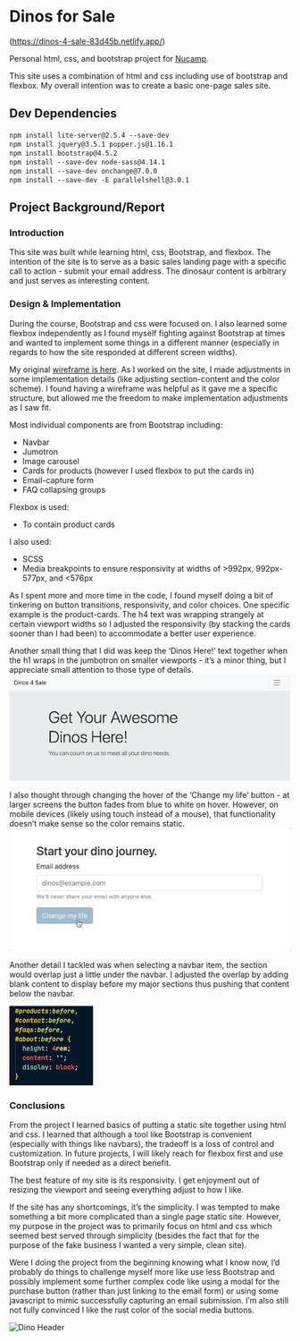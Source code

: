 # Dinos for Sale

(https://dinos-4-sale-83d45b.netlify.app/)

Personal html, css, and bootstrap project for [Nucamp](https://www.nucamp.co/).

This site uses a combination of html and css including use of bootstrap and flexbox. My overall intention was to create a basic one-page sales site.

## Dev Dependencies

```
npm install lite-server@2.5.4 --save-dev
npm install jquery@3.5.1 popper.js@1.16.1
npm install bootstrap@4.5.2
npm install --save-dev node-sass@4.14.1
npm install --save-dev onchange@7.0.0
npm install --save-dev -E parallelshell@3.0.1
```

## Project Background/Report

### Introduction

This site was built while learning html, css, Bootstrap, and flexbox. The intention of the site is to serve as a basic sales landing page with a specific call to action - submit your email address. The dinosaur content is arbitrary and just serves as interesting content.

### Design & Implementation

During the course, Bootstrap and css were focused on. I also learned some flexbox independently as I found myself fighting against Bootstrap at times and wanted to implement some things in a different manner (especially in regards to how the site responded at different screen widths).

My original [wireframe is here](https://www.figma.com/file/VEuehsoE4nMfueOlpC0V8s/Dinos-for-Sale-Wireframe?node-id=281170%3A448). As I worked on the site, I made adjustments in some implementation details (like adjusting section-content and the color scheme). I found having a wireframe was helpful as it gave me a specific structure, but allowed me the freedom to make implementation adjustments as I saw fit.

Most individual components are from Bootstrap including:

- Navbar
- Jumotron
- Image carousel
- Cards for products (however I used flexbox to put the cards in)
- Email-capture form
- FAQ collapsing groups

Flexbox is used:

- To contain product cards

I also used:

- SCSS
- Media breakpoints to ensure responsivity at widths of >992px, 992px-577px, and <576px

As I spent more and more time in the code, I found myself doing a bit of tinkering on button transitions, responsivity, and color choices. One specific example is the product-cards. The h4 text was wrapping strangely at certain viewport widths so I adjusted the responsivity (by stacking the cards sooner than I had been) to accommodate a better user experience.

Another small thing that I did was keep the ‘Dinos Here!’ text together when the h1 wraps in the jumbotron on smaller viewports - it’s a minor thing, but I appreciate small attention to those type of details.
![Dino Header](images/readme-images/jumbotron-header.png)

I also thought through changing the hover of the ‘Change my life’ button - at larger screens the button fades from blue to white on hover. However, on mobile devices (likely using touch instead of a mouse), that functionality doesn’t make sense so the color remains static.
![Submit button animation](images/readme-images/button-hover.gif)

Another detail I tackled was when selecting a navbar item, the section would overlap just a little under the navbar. I adjusted the overlap by adding blank content to display before my major sections thus pushing that content below the navbar.

![Css code snippet](images/readme-images/css-section-offset.png)

### Conclusions

From the project I learned basics of putting a static site together using html and css. I learned that although a tool like Bootstrap is convenient (especially with things like navbars), the tradeoff is a loss of control and customization. In future projects, I will likely reach for flexbox first and use Bootstrap only if needed as a direct benefit.

The best feature of my site is its responsivity. I get enjoyment out of resizing the viewport and seeing everything adjust to how I like.

If the site has any shortcomings, it’s the simplicity. I was tempted to make something a bit more complicated than a single page static site. However, my purpose in the project was to primarily focus on html and css which seemed best served through simplicity (besides the fact that for the purpose of the fake business I wanted a very simple, clean site).

Were I doing the project from the beginning knowing what I know now, I’d probably do things to challenge myself more like use less Bootstrap and possibly implement some further complex code like using a modal for the purchase button (rather than just linking to the email form) or using some javascript to mimic successfully capturing an email submission. I’m also still not fully convinced I like the rust color of the social media buttons.

![Dino Header](images/readme-images/full-site.png)
